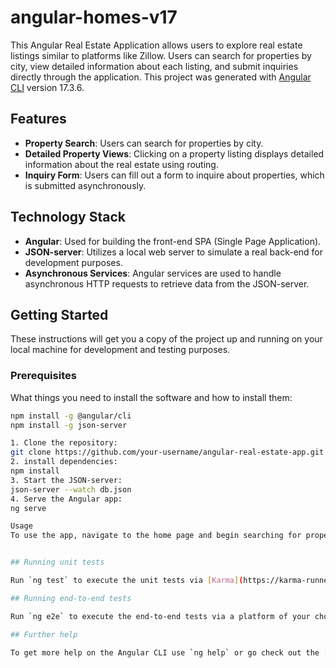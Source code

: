 # angular-homes-v17

This Angular Real Estate Application allows users to explore real estate listings similar to platforms like Zillow. Users can search for properties by city, view detailed information about each listing, and submit inquiries directly through the application. This project was generated with [Angular CLI](https://github.com/angular/angular-cli) version 17.3.6.

## Features

- **Property Search**: Users can search for properties by city.
- **Detailed Property Views**: Clicking on a property listing displays detailed information about the real estate using routing.
- **Inquiry Form**: Users can fill out a form to inquire about properties, which is submitted asynchronously.

## Technology Stack

- **Angular**: Used for building the front-end SPA (Single Page Application).
- **JSON-server**: Utilizes a local web server to simulate a real back-end for development purposes.
- **Asynchronous Services**: Angular services are used to handle asynchronous HTTP requests to retrieve data from the JSON-server.

## Getting Started

These instructions will get you a copy of the project up and running on your local machine for development and testing purposes.

### Prerequisites

What things you need to install the software and how to install them:

```bash
npm install -g @angular/cli
npm install -g json-server

1. Clone the repository:
git clone https://github.com/your-username/angular-real-estate-app.git
2. install dependencies:
npm install
3. Start the JSON-server:
json-server --watch db.json
4. Serve the Angular app:
ng serve

Usage
To use the app, navigate to the home page and begin searching for properties by city. Select a property to view more details and use the form to submit an inquiry.


## Running unit tests

Run `ng test` to execute the unit tests via [Karma](https://karma-runner.github.io).

## Running end-to-end tests

Run `ng e2e` to execute the end-to-end tests via a platform of your choice. To use this command, you need to first add a package that implements end-to-end testing capabilities.

## Further help

To get more help on the Angular CLI use `ng help` or go check out the [Angular CLI Overview and Command Reference](https://angular.io/cli) page.
